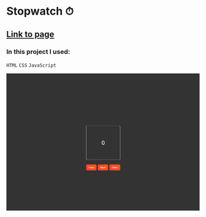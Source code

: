 # Stopwatch ⏱
## [Link to page](https://frontenderboy.github.io/StopWatch/)


### In this project I used: 
`HTML` 
`CSS`
`JavaScript`

![](/preview-image.png "Stopwatch")